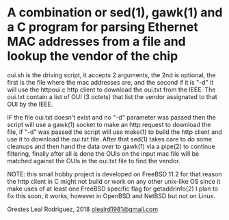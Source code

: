   # A combination or sed(1), gawk(1) and a C program for parsing Ethernet MAC addresses from a file and lookup the vendor of the chip

  oui.sh is the driving script, it accepts 2 arguments, the 
  2nd is optional, the first is the file where the mac 
  addresses are, and the second if it is "-d" it will use
  the httpoui.c http client to download the oui.txt from
  the IEEE. The oui.txt contain a list of OUI (3 octets) that
  list the vendor assignated to that OUI by the IEEE.
 
  IF the file oui.txt doesn't exist and no "-d" parameter was
  passed then the script will use a gawk(1) socket to make
  an http request to download the file, if "-d" was passed 
  the script will use make(1) to build the http client and
  use it to download the oui.txt file. After that sed(1) takes
  care to do some cleanups and then hand the data over to
  gawk(1) via a pipe(2) to continue filtering, finally after
  all is done the OUIs on the input mac file will be matched
  against the OUIs in the oui.txt file to find the vendor.

  NOTE: this small hobby project is developed on FreeBSD 11.2
        for that reason the http client in C might not build
        or work on any other unix-like OS since it make uses
        of at least one FreeBSD specific flag for getaddrinfo(2)
        I plan to fix this soon, it works, however in OpenBSD
        and NetBSD but not on Linux.

  Orestes Leal Rodriguez, 2018 <olealrd1981@gmail.com>
